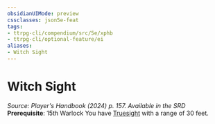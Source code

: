 ```yaml
---
obsidianUIMode: preview
cssclasses: json5e-feat
tags:
- ttrpg-cli/compendium/src/5e/xphb
- ttrpg-cli/optional-feature/ei
aliases:
- Witch Sight
---
```

# Witch Sight
*Source: Player's Handbook (2024) p. 157. Available in the <span title='Systems Reference Document (5.2)'>SRD</span>*  
**Prerequisite**: 15th Warlock
You have [Truesight](Інструменти%20ДМ/CLI/rules/senses.md#Truesight) with a range of 30 feet.